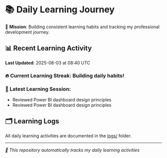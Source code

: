 # 📚 Daily Learning Journey

🎯 **Mission**: Building consistent learning habits and tracking my professional development journey.

## 📊 Recent Learning Activity

**Last Updated**: 2025-08-03 at 08:40 UTC

### 🔥 Current Learning Streak: Building daily habits!

### 📝 Latest Learning Session:
- Reviewed Power BI dashboard design principles
- Reviewed Power BI dashboard design principles

## 🗂️ Learning Logs

All daily learning activities are documented in the [logs/](./logs/) folder.

---
*🤖 This repository automatically tracks my daily learning activities*
